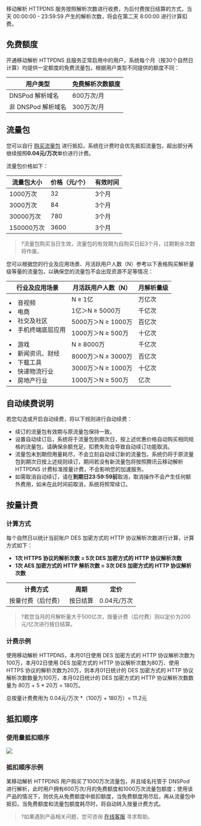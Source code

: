 移动解析 HTTPDNS 服务按照解析次数进行收费，为后付费按日结算的方式，当天 00:00:00 - 23:59:59 产生的解析次数，将会在第二天 8:00:00 进行计算扣费。

## 免费额度
开通移动解析 HTTPDNS 且服务正常启用中的用户，系统每个月（按30个自然日计算）均提供一定额度的免费流量包，根据用户类型不同提供的额度不同：

| 用户类型 | 免费解析次数额度 |
|---------|---------|
| DNSPod 解析域名 | 600万次/月 |
|非 DNSPod 解析域名 | 300万次/月 |


## 流量包
您可以自行 [购买流量包](https://buy.qcloud.com/httpdns) 进行抵扣，系统在计费时会优先抵扣流量包，超出部分再继续按照**0.04元/万次**单价进行计费。

流量包价格如下：

| 流量包大小 | 价格（元/个） | 有效时间 |
|--------|--------| --------|
|1000万次| 32 | 3个月|
|3000万次| 84 |3个月	|
|30000万次 | 780| 3个月|
|150000万次| 3600|3个月|
>?流量包购买当日生效，流量包的有效期为自购买日起3个月，过期剩余次数将作废。

您可以根据您的行业及应用场景、月活跃用户人数（N）参考以下表格购买解析量级等量的流量包，以确保您的流量包不会出现资源不足等情况：
<table>
<thead>
  <tr>
    <th>行业及应用场景</th>
    <th>月活跃用户人数（N）</th>
    <th>月解析量级</th>
  </tr>
</thead>
<tbody>
  <tr>
    <td rowspan="4"><li>音视频</li><li>电商</li><li>社交及社区</li><li>手机终端底层应用</li></td>
    <td>N ≥ 1亿</td>
    <td>万亿次</td>
  </tr>
  <tr>
    <td>1亿＞N ≥ 5000万</td>
    <td>千亿次</td>
  </tr>
  <tr>
    <td>5000万＞N ≥ 1000万</td>
    <td>百亿次</td>
  </tr>
	  <tr>
    <td>1000万＞N ≥ 500万</td>
    <td>十亿次</td>
  </tr>
  <tr>
	<td rowspan="4"><li>游戏</li><li>新闻资讯、财经</li><li>下载工具</li><li>快递物流行业</li><li>房地产行业</li></td>
    <td>N ≥ 8000万</td>
    <td>千亿次</td>
  </tr>
  <tr>
    <td> 8000万＞N ≥ 3000万</td>
    <td>百亿次</td>
  </tr>
  <tr>
    <td>3000万＞N ≥ 1000万</td>
    <td>十亿次</td>
  </tr>
	  <tr>
    <td>1000万＞N ≥ 500万</td>
    <td>亿次</td>
  </tr>
</tbody>
</table>


## 自动续费说明
若您勾选或开启自动续费，将以下规则进行自动续费：
- 续订的流量包有效期与原流量包保持一致。
- 设置自动续订后，系统将于流量包到期次日，按上述优惠价格自动购买相同规格的流量包，请确保余额充足，扣费失败会导致自动续订功能取消。
- 流量包未到期但用量耗尽，不会立刻自动续订新的流量包，系统仍将于原流量包到期次日按上述规则续订，期间若没有新流量包将按照腾讯云移动解析 HTTPDNS 计费标准按量计费，不会影响您的加速服务。
- 如需取消自动续订，请在**到期日23:59:59前**取消，取消操作不会产生任何额外费用，如未在此时间前取消，系统将照常续订。


## 按量计费

### 计算方式
每个自然日以统计当前账户 DES 加密方式的 HTTP 协议解析次数进行计算，计算方式如下：
- **1次 HTTPS 协议的解析次数 = 5次 DES 加密方式的 HTTP 协议解析次数**
- **1次 AES 加密方式的 HTTP 解析次数 = 3次 DES 加密方式的 HTTP 协议解析次数**

<table class="t">
<tr>
<th> 计费方式 </th>
<th> 周期 </th>
<th>  定价 </th>
</tr>
<tr>
<td> 按量付费（后付费） </td>
<td> 按日结算 </td>
<td> 0.04元/万次 </td>
</tr>
</table>

>?若您当月的月解析量大于500亿次，按量计费（后付费）则以定价为200元/亿次进行按日结算。

### 计费示例
使用移动解析 HTTPDNS，本月01日使用 DES 加密方式的 HTTP 协议解析次数为100万，本月02日使用 DES 加密方式的 HTTP 协议解析次数为80万、使用 HTTPS 协议的解析次数为20万，则本月01日统计的 DES 加密方式的 HTTP 协议解析次数数量为100万，本月02日统计的 DES 加密方式的 HTTP 协议解析次数数量为 80万 + 5 \* 20万 = 180万。

总按量计费费用为 0.04元/万次 \*（100万 + 180万）= 11.2元

## 抵扣顺序
### 使用量抵扣顺序
![](https://main.qcloudimg.com/raw/3d966a5efa6c2e374d0fb4e9c23d1cc6.png)

### 抵扣顺序示例
某移动解析 HTTPDNS 用户购买了1000万次流量包，并且域名托管于 DNSPod 进行解析，此时用户拥有600万次/月的免费额度和1000万次流量包额度；使用该产品的情况下，则优先从免费额度中抵扣额度，当免费额度用尽后，再从流量包中抵扣，当免费额度和流量包额度耗尽时，将自动转入按量计费方式。

>?如果遇到产品相关问题，您可咨询 [在线客服](https://cloud.tencent.com/act/event/Online_service?from=doc_379) 寻求帮助。
